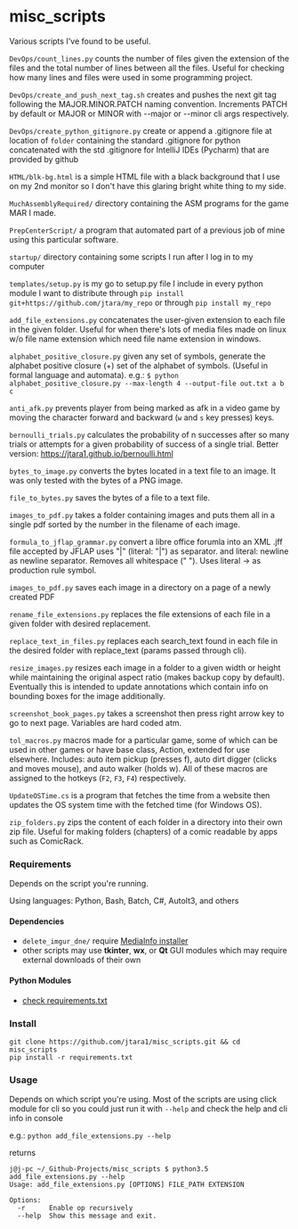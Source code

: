 # misc_scripts
Various scripts I've found to be useful.


`DevOps/count_lines.py` counts the number of files given the extension of the files and
the total number of lines between all the files. Useful for checking how many
lines and files were used in some programming project.

`DevOps/create_and_push_next_tag.sh` creates and pushes the next git tag following the
MAJOR.MINOR.PATCH naming convention. Increments PATCH by default or MAJOR or MINOR
with --major or --minor cli args respectively.

`DevOps/create_python_gitignore.py` create or append a .gitignore file at location 
of `folder` containing the standard .gitignore for python
concatenated with the std .gitignore for IntelliJ IDEs (Pycharm) 
that are provided by github

`HTML/blk-bg.html` is a simple HTML file with a black background that I use
on my 2nd monitor so I don't have this glaring bright white thing to my side.

`MuchAssemblyRequired/` directory containing the ASM programs for the game MAR I made.

`PrepCenterScript/` a program that automated part of a previous job of mine using this
particular software.

`startup/` directory containing some scripts I run after I log in to my computer

`templates/setup.py` is my go to setup.py file I include in every python module I want
to distribute through `pip install git+https://github.com/jtara/my_repo` or through
`pip install my_repo`

`add_file_extensions.py` concatenates the user-given extension to each file
in the given folder. Useful for when there's lots of media files made on linux
w/o file name extension which need file name extension in windows.

`alphabet_positive_closure.py` given any set of symbols, generate the
alphabet positive closure (+) set of the alphabet of symbols. (Useful in
formal language and automata).
e.g.: `$ python alphabet_positive_closure.py --max-length 4
--output-file out.txt a b c`

`anti_afk.py` prevents player from being marked as afk in a video game by
moving the character forward and backward (`w` and `s` key presses) keys.

`bernoulli_trials.py` calculates the probability of n successes after so many
trials or attempts for a given probability of success of a single trial.
Better version: https://jtara1.github.io/bernoulli.html

`bytes_to_image.py` converts the bytes located in a text file to an image. It
was only tested with the bytes of a PNG image.

`file_to_bytes.py` saves the bytes of a file to a text file.

`images_to_pdf.py` takes a folder containing images and puts them all in a
single pdf sorted by the number in the filename of each image.

`formula_to_jflap_grammar.py` convert a libre office forumla into an XML .jff file accepted by JFLAP
uses \"|\" (literal: "|") as separator. and literal: newline as newline
separator. Removes all whitespace (" "). Uses literal -> as production rule
symbol.

`images_to_pdf.py` saves each image in a directory on a page of a newly created PDF

`rename_file_extensions.py` replaces the file extensions of each file in a given
folder with desired replacement.

`replace_text_in_files.py` replaces each search_text found in each file in the
desired folder with replace_text (params passed through cli).

`resize_images.py` resizes each image in a folder to a given width or height
while maintaining the original aspect ratio (makes backup copy by default).
Eventually this is intended to update annotations which contain
info on bounding boxes for the image additionally.

`screenshot_book_pages.py` takes a screenshot then press right arrow key to
go to next page. Variables are hard coded atm.

`tol_macros.py` macros made for a particular game, some of which can be used in
other games or have base class, Action, extended for use elsewhere. Includes:
auto item pickup (presses f), auto dirt digger (clicks and moves mouse),
and auto walker (holds w). All of these macros are assigned to the hotkeys
(`F2`, `F3`, `F4`) respectively.

`UpdateOSTime.cs` is a program that fetches the time from a website then updates
the OS system time with the fetched time (for Windows OS).

`zip_folders.py` zips the content of each folder in a directory into their own
zip file. Useful for making folders (chapters) of a comic
readable by apps such as ComicRack.

### Requirements

Depends on the script you're running.

Using languages: Python, Bash, Batch, C#, AutoIt3, and others

#### Dependencies

- `delete_imgur_dne/` require
[MediaInfo installer](https://mediaarea.net/en/MediaInfo/Download)
- other scripts may use **tkinter**, **wx**, or **Qt** GUI modules which
may require external downloads of their own

#### Python Modules

- [check requirements.txt](https://github.com/jtara1/misc_scripts/blob/master/requirements.txt)

### Install

```
git clone https://github.com/jtara1/misc_scripts.git && cd misc_scripts
pip install -r requirements.txt
```

### Usage

Depends on which script you're using. Most of the scripts are using
click module for cli so you could just run it with `--help` and check the
help and cli info in console

e.g.:
`python add_file_extensions.py --help`

returns
```
j@j-pc ~/_Github-Projects/misc_scripts $ python3.5 add_file_extensions.py --help
Usage: add_file_extensions.py [OPTIONS] FILE_PATH EXTENSION

Options:
  -r      Enable op recursively
  --help  Show this message and exit.

```
